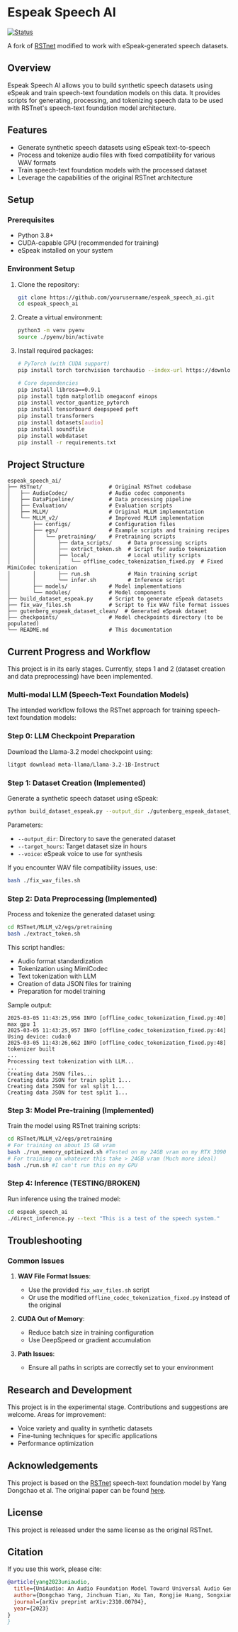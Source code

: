 # Espeak Speech AI

[![Status](https://img.shields.io/badge/Status-Experimental-yellow.svg)](https://github.com/yourusername/espeak_speech_ai)

A fork of [RSTnet](https://github.com/yangdongchao/RSTnet) modified to work with eSpeak-generated speech datasets.

## Overview

Espeak Speech AI allows you to build synthetic speech datasets using eSpeak and train speech-text foundation models on this data. It provides scripts for generating, processing, and tokenizing speech data to be used with RSTnet's speech-text foundation model architecture.

## Features

- Generate synthetic speech datasets using eSpeak text-to-speech
- Process and tokenize audio files with fixed compatibility for various WAV formats
- Train speech-text foundation models with the processed dataset
- Leverage the capabilities of the original RSTnet architecture

## Setup

### Prerequisites

- Python 3.8+
- CUDA-capable GPU (recommended for training)
- eSpeak installed on your system

### Environment Setup

1. Clone the repository:
   ```bash
   git clone https://github.com/yourusername/espeak_speech_ai.git
   cd espeak_speech_ai
   ```

2. Create a virtual environment:
   ```bash
   python3 -m venv pyenv
   source ./pyenv/bin/activate
   ```

3. Install required packages:
   ```bash
   # PyTorch (with CUDA support)
   pip install torch torchvision torchaudio --index-url https://download.pytorch.org/whl/cu121
   
   # Core dependencies
   pip install librosa==0.9.1
   pip install tqdm matplotlib omegaconf einops
   pip install vector_quantize_pytorch
   pip install tensorboard deepspeed peft
   pip install transformers
   pip install datasets[audio]
   pip install soundfile
   pip install webdataset
   pip install -r requirements.txt
   ```

## Project Structure

```
espeak_speech_ai/
├── RSTnet/                     # Original RSTnet codebase
│   ├── AudioCodec/             # Audio codec components
│   ├── DataPipeline/           # Data processing pipeline
│   ├── Evaluation/             # Evaluation scripts
│   ├── MLLM/                   # Original MLLM implementation
│   └── MLLM_v2/                # Improved MLLM implementation
│       ├── configs/            # Configuration files
│       ├── egs/                # Example scripts and training recipes
│       │   └── pretraining/    # Pretraining scripts
│       │       ├── data_scripts/     # Data processing scripts
│       │       ├── extract_token.sh  # Script for audio tokenization
│       │       ├── local/            # Local utility scripts
│       │       │   └── offline_codec_tokenization_fixed.py  # Fixed MimiCodec tokenization
│       │       ├── run.sh            # Main training script
│       │       └── infer.sh          # Inference script
│       ├── models/             # Model implementations
│       └── modules/            # Model components
├── build_dataset_espeak.py     # Script to generate eSpeak datasets
├── fix_wav_files.sh            # Script to fix WAV file format issues
├── gutenberg_espeak_dataset_clean/  # Generated eSpeak dataset
├── checkpoints/                # Model checkpoints directory (to be populated)
└── README.md                   # This documentation
```

## Current Progress and Workflow

This project is in its early stages. Currently, steps 1 and 2 (dataset creation and data preprocessing) have been implemented.

### Multi-modal LLM (Speech-Text Foundation Models)

The intended workflow follows the RSTnet approach for training speech-text foundation models:

### Step 0: LLM Checkpoint Preparation
Download the Llama-3.2 model checkpoint using:

```bash
litgpt download meta-llama/Llama-3.2-1B-Instruct
```

### Step 1: Dataset Creation (Implemented)
Generate a synthetic speech dataset using eSpeak:

```bash
python build_dataset_espeak.py --output_dir ./gutenberg_espeak_dataset_clean --target_hours 7.0 --voice "en-us+m3"
```

Parameters:
- `--output_dir`: Directory to save the generated dataset
- `--target_hours`: Target dataset size in hours
- `--voice`: eSpeak voice to use for synthesis

If you encounter WAV file compatibility issues, use:
```bash
bash ./fix_wav_files.sh
```

### Step 2: Data Preprocessing (Implemented)
Process and tokenize the generated dataset using:
```bash
cd RSTnet/MLLM_v2/egs/pretraining
bash ./extract_token.sh
```

This script handles:
- Audio format standardization
- Tokenization using MimiCodec
- Text tokenization with LLM
- Creation of data JSON files for training
- Preparation for model training

Sample output:
```
2025-03-05 11:43:25,956 INFO [offline_codec_tokenization_fixed.py:40] max gpu 1
2025-03-05 11:43:25,957 INFO [offline_codec_tokenization_fixed.py:44] Using device: cuda:0
2025-03-05 11:43:26,662 INFO [offline_codec_tokenization_fixed.py:48] tokenizer built
...
Processing text tokenization with LLM...
...
Creating data JSON files...
Creating data JSON for train split 1...
Creating data JSON for val split 1...
Creating data JSON for test split 1...
```

### Step 3: Model Pre-training (Implemented)
Train the model using RSTnet training scripts:
```bash
cd RSTnet/MLLM_v2/egs/pretraining
# For training on about 15 GB vram
bash ./run_memory_optimized.sh #Tested on my 24GB vram on my RTX 3090
# For training on whatever this take > 24GB vram (Much more ideal)
bash ./run.sh #I can't run this on my GPU
```

### Step 4: Inference (TESTING/BROKEN)
Run inference using the trained model:
```bash
cd espeak_speech_ai
./direct_inference.py --text "This is a test of the speech system."
```

## Troubleshooting

### Common Issues

1. **WAV File Format Issues**:
   - Use the provided `fix_wav_files.sh` script
   - Or use the modified `offline_codec_tokenization_fixed.py` instead of the original

2. **CUDA Out of Memory**:
   - Reduce batch size in training configuration
   - Use DeepSpeed or gradient accumulation

3. **Path Issues**:
   - Ensure all paths in scripts are correctly set to your environment

## Research and Development

This project is in the experimental stage. Contributions and suggestions are welcome. Areas for improvement:

- Voice variety and quality in synthetic datasets
- Fine-tuning techniques for specific applications
- Performance optimization

## Acknowledgements

This project is based on the [RSTnet](https://github.com/yangdongchao/RSTnet) speech-text foundation model by Yang Dongchao et al. The original paper can be found [here](https://arxiv.org/abs/2308.07941).

## License

This project is released under the same license as the original RSTnet.

## Citation

If you use this work, please cite:

```bibtex
@article{yang2023uniaudio,
  title={UniAudio: An Audio Foundation Model Toward Universal Audio Generation},
  author={Dongchao Yang, Jinchuan Tian, Xu Tan, Rongjie Huang, Songxiang Liu, Xuankai Chang, Jiatong Shi, Sheng Zhao, Jiang Bian, Xixin Wu, Zhou Zhao, Helen Meng},
  journal={arXiv preprint arXiv:2310.00704},
  year={2023}
}
}
```
